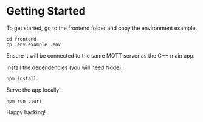 # Getting Started 

To get started, go to the frontend folder and copy the environment example. 
```
cd frontend
cp .env.example .env
```
Ensure it will be connected to the same MQTT server as the C++ main app.

Install the dependencies (you will need Node):
```
npm install
```

Serve the app locally:
```
npm run start
```

Happy hacking!

